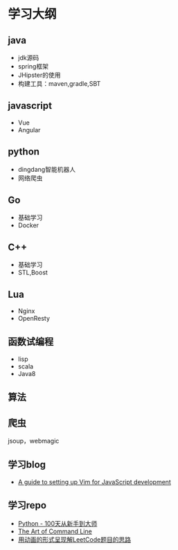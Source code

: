 # 学习大纲
## java
- jdk源码
- spring框架
- JHipster的使用
- 构建工具：maven,gradle,SBT

## javascript
- Vue
- Angular

## python
- dingdang智能机器人
- 网络爬虫

## Go
- 基础学习
- Docker

## C++
- 基础学习
- STL,Boost

## Lua
- Nginx
- OpenResty

## 函数试编程
- lisp
- scala
- Java8

## 算法

## 爬虫
jsoup，webmagic

## 学习blog
- [A guide to setting up Vim for JavaScript development](https://freshman.tech/vim-javascript/)

## 学习repo
- [Python - 100天从新手到大师](https://github.com/jackfrued/Python-100-Days)
- [The Art of Command Line](https://github.com/jlevy/the-art-of-command-line)
- [用动画的形式呈现解LeetCode题目的思路](https://github.com/MisterBooo/LeetCodeAnimation)